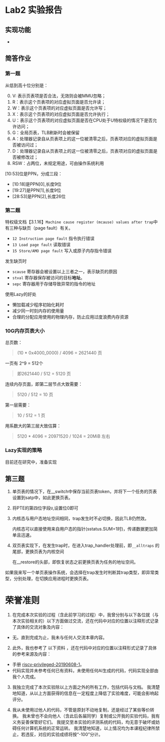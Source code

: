 # Lab2 实验报告

## 实现功能

- 

## 简答作业

### 第一题

从低到高十位分别是：

0. V: 表示页表项是否合法，无效则会被MMU忽略；
1. R：表示这个页表项的对应虚拟页面是否允许读；
2. W：表示这个页表项的对应虚拟页面是否允许写；
3. X：表示这个页表项的对应虚拟页面是否允许执行；
4. U：表示这个页表项的对应虚拟页面是否在CPU处于U特权级的情况下是否允许访问；
5. G：全局页表，TLB刷新时会被保留
6. A：处理器记录自从页表项上的这一位被清零之后，页表项对应的虚拟页面是否被访问过；
7. D：处理器记录自从页表项上的这一位被清零之后，页表项对应的虚拟页面是否被修改过；
8. RSW：占两位，未规定用途，可由操作系统利用

[10:53]位是PPN，分成三段：
- [10:18]是PPN[0],长度9位
- [19:27]是PPN[1],长度9位
- [28:53]是PPN[2],长度26位

### 第二题 

特权级文档【3.1.16】`Machine cause register (mcause) values after trap`中有三种与缺页（page fault）有关。

- `12 Instruction page fault` 指令执行错误
- `13 Load page fault` 读取错误
- `15 Store/AMO page fault` 写入或原子内存指令错误

发生缺页时

- `scause` 寄存器会被设置以上三者之一，表示缺页的原因
- `stval` 寄存器保存被访问的目标**地址**。
- `sepc` 寄存器用于存储导致异常的指令的地址

使用Lazy的好处

- 懒加载减少程序初始化耗时
- 减少同一时刻内存的使用量
- 合理的分配应用使用的物理内存，防止应用过度浪费内存资源

### 10G内存页表大小

总页数：
> (10 * 0x4000_0000) / 4096 = 2621440 页


 一页有 2^9 = 512个
>
> 即2621440 / 512 = 5120 页

连续内存页面，即第二层节点大致需要：

> 5120 / 512 = 10 页

第一层需要：

> 10 / 512 = 1 页

用系数大的第三层大致估算：

> 5120 * 4096 = 20971520 / 1024 = 20MiB 左右

### Lazy实现的策略

目前还在研究中，准备实现

## 第三题

1. 单页表的情况下，在__switch中保存当前页表token，并将下一个任务的页表设置到satp中，如此更换页表。

2. 将PTE的第四位字段`U`,设置位0即可

3. 内核态与用户态地址空间相同，trap发生时不必切换，因此TLB仍然效。
    
   内核态可以直接使用来自用户态的指针(sstatus.SUM=1时)，传递数据更加简单且迅速。

4. 双页表实现下，在发生trap时，在进入trap_handler处理前，即`__alltraps` 的尾部，更换页表为内核空间

    在__restore的头部，即恢复状态之前更换页表为任务的地址空间。


如果我来写一个单页表操作系统，会选择在trap发生时判断其trap类型，即异常类型，分别处理，在切换应用进程时更换页表。



# 荣誉准则

1. 在完成本次实验的过程（含此前学习的过程）中，我曾分别与以下各位就（与本次实验相关的）以下方面做过交流，还在代码中对应的位置以注释形式记录了具体的交流对象及内容：

* 无。直到完成为止，我未与任何人交流本章内容。

2. 此外，我也参考了 以下资料 ，还在代码中对应的位置以注释形式记录了具体的参考来源及内容：

* 手册 [riscv-privileged-20190608-1](https://riscv.org/wp-content/uploads/2019/08/riscv-privileged-20190608-1.pdf)。
* 代码实现并未参考任何已有资料，未使用任何AI生成的代码，代码实现全部由我个人完成。

3. 我独立完成了本次实验除以上方面之外的所有工作，包括代码与文档。 我清楚地知道，从以上方面获得的信息在一定程度上降低了实验难度，可能会影响起评分。

4. 我从未使用过他人的代码，不管是原封不动地复制，还是经过了某些等价转换。 我未曾也不会向他人（含此后各届同学）复制或公开我的实验代码，我有义务妥善保管好它们。 我提交至本实验的评测系统的代码，均无意于破坏或妨碍任何计算机系统的正常运转。 我清楚地知道，以上情况均为本课程纪律所禁止，若违反，对应的实验成绩将按“-100”分计。